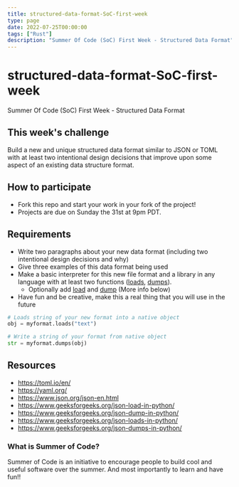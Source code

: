 ```yaml
---
title: structured-data-format-SoC-first-week
type: page
date: 2022-07-25T00:00:00
tags: ["Rust"]
description: "Summer Of Code (SoC) First Week - Structured Data Format"
---
```


# structured-data-format-SoC-first-week

Summer Of Code (SoC) First Week - Structured Data Format

## This week's challenge

Build a new and unique structured data format similar to JSON or TOML with at least two intentional design decisions that improve upon some aspect of an existing data structure format.

## How to participate

- Fork this repo and start your work in your fork of the project!
- Projects are due on Sunday the 31st at 9pm PDT.

## Requirements

- Write two paragraphs about your new data format (including two intentional design decisions and why)
- Give three examples of this data format being used
- Make a basic interpreter for this new file format and a library in any language with at least two functions ([loads](https://www.geeksforgeeks.org/json-loads-in-python/), [dumps](https://www.geeksforgeeks.org/json-dumps-in-python/)).
  - Optionally add [load](https://www.geeksforgeeks.org/json-load-in-python/) and [dump](https://www.geeksforgeeks.org/json-dump-in-python/) (More info below)
- Have fun and be creative, make this a real thing that you will use in the future

```py
# Loads string of your new format into a native object
obj = myformat.loads("text")

# Write a string of your format from native object
str = myformat.dumps(obj)
```

## Resources

- https://toml.io/en/
- https://yaml.org/
- https://www.json.org/json-en.html
- https://www.geeksforgeeks.org/json-load-in-python/
- https://www.geeksforgeeks.org/json-dump-in-python/
- https://www.geeksforgeeks.org/json-loads-in-python/
- https://www.geeksforgeeks.org/json-dumps-in-python/

### What is Summer of Code?

Summer of Code is an initiative to encourage people to build cool and useful software over the summer. And most importantly to learn and have fun!!
